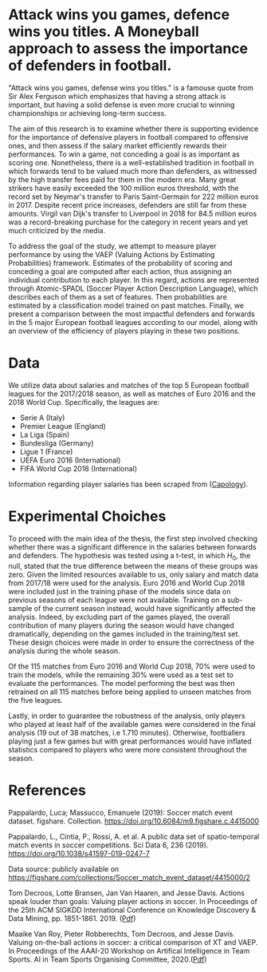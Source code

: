 # Attack wins you games, defence wins you titles. A Moneyball approach to assess the importance of defenders in football. 
"Attack wins you games, defense wins you titles." is a famouse quote from Sir Alex Ferguson which emphasizes that having a strong attack is important, but having a solid defense is even more crucial to winning championships or achieving long-term success. 


The aim of this research is to examine whether there is supporting evidence for the importance of defensive players in football compared to offensive ones, and then assess if the salary market efficiently rewards their performances. To win a game, not conceding a goal is as important as scoring one. Nonetheless, there is a well-established tradition in football in which forwards tend to be valued much more than defenders, as witnessed by the high transfer fees paid for them in the modern era. Many great strikers have easily exceeded the 100 million euros threshold, with the record set by Neymar's transfer to Paris Saint-Germain for 222 million euros in 2017. Despite recent price increases, defenders are still far from these amounts. Virgil van Dijk's transfer to Liverpool in 2018 for 84.5 million euros was a record-breaking purchase for the category in recent years and yet much criticized by the media. 


To address the goal of the study, we attempt to measure player performance by using the VAEP (Valuing Actions by Estimating Probabilities) framework. Estimates of the probability of scoring and conceding a goal are computed after each action, thus assigning an individual contribution to each player. In this regard, actions are represented through Atomic-SPADL (Soccer Player Action Description Language), which describes each of them as a set of features. Then probabilities are estimated by a classification model trained on past matches.
Finally, we present a comparison between the most impactful defenders and forwards in the 5 major European football leagues according to our model, along with an overview of the efficiency of players playing in these two positions.

# Data
We utilize data about salaries and matches of the top 5 European football leagues for the 2017/2018 season, as well as matches of Euro 2016 and the 2018 World Cup. 
Specifically, the leagues are: 
* Serie A (Italy)
* Premier League (England)
* La Liga (Spain)
* Bundesliga (Germany)
* Ligue 1 (France)
* UEFA Euro 2016 (International)
* FIFA World Cup 2018 (International)


Information regarding player salaries has been scraped from ([Capology](https://www.capology.com/)).

# Experimental Choiches
To proceed with the main idea of the thesis, the first step involved checking whether there was a significant difference in the salaries between forwards and defenders. The hypothesis was tested using a t-test, in which $H_0$, the null, stated that the true difference between the means of these groups was zero.
Given the limited resources available to us, only salary and match data from 2017/18 were used for the analysis. Euro 2016 and World Cup 2018 were included just in the training phase of the models since data on previous seasons of each league were not available. Training on a sub-sample of the current season instead, would have significantly affected the analysis. Indeed, by excluding part of the games played, the overall contribution of many players during the season would have changed dramatically, depending on the games included in the training/test set. These design choices were made in order to ensure the correctness of the analysis during the whole season.


Of the 115 matches from Euro 2016 and World Cup 2018, 70\% were used to train the models, while the remaining 30\% were used as a test set to evaluate the performances. The model performing the best was then retrained on all 115 matches before being applied to unseen matches from the five leagues. 


Lastly, in order to guarantee the robustness of the analysis, only players who played at least half of the available games were considered in the final analysis (19 out of 38 matches, i.e 1.710 minutes). Otherwise, footballers playing just a few games but with great performances would have inflated statistics compared to players who were more consistent throughout the season.


# References
Pappalardo, Luca; Massucco, Emanuele (2019): Soccer match event dataset. figshare. Collection. https://doi.org/10.6084/m9.figshare.c.4415000

Pappalardo, L., Cintia, P., Rossi, A. et al. A public data set of spatio-temporal match events in soccer competitions. Sci Data 6, 236 (2019). https://doi.org/10.1038/s41597-019-0247-7

Data source: publicly available on https://figshare.com/collections/Soccer_match_event_dataset/4415000/2

Tom Decroos, Lotte Bransen, Jan Van Haaren, and Jesse Davis. Actions speak louder than goals: Valuing player actions in soccer. In Proceedings of the 25th ACM SIGKDD International Conference on Knowledge Discovery & Data Mining, pp. 1851-1861. 2019. ([Pdf](https://dl.acm.org/doi/10.1145/3292500.3330758))


Maaike Van Roy, Pieter Robberechts, Tom Decroos, and Jesse Davis. Valuing on-the-ball actions in soccer: a critical comparison of XT and VAEP. In Proceedings of the AAAI-20 Workshop on Artifical Intelligence in Team Sports. AI in Team Sports Organising Committee, 2020.([Pdf](https://kuleuven.limo.libis.be/discovery/search?query=any,contains,lirias2913207&tab=LIRIAS&search_scope=lirias_profile&vid=32KUL_KUL:Lirias&foolmefull=1))

